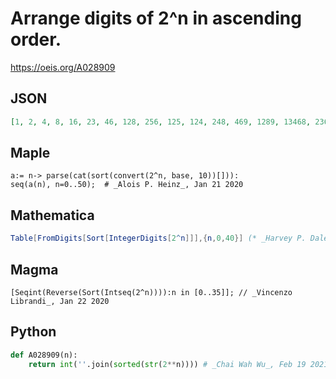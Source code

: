 # Arrange digits of 2^n in ascending order\.
https://oeis.org/A028909
## JSON
```JSON
[1, 2, 4, 8, 16, 23, 46, 128, 256, 125, 124, 248, 469, 1289, 13468, 23678, 35566, 11237, 122446, 224588, 145678, 122579, 134449, 368888, 11266777, 23334455, 1466788, 112234778, 234455668, 12356789, 112344778, 1234446788, 2244667999]
```
## Maple
```Maple
a:= n-> parse(cat(sort(convert(2^n, base, 10))[])):
seq(a(n), n=0..50);  # _Alois P. Heinz_, Jan 21 2020
```
## Mathematica
```Mathematica
Table[FromDigits[Sort[IntegerDigits[2^n]]],{n,0,40}] (* _Harvey P. Dale_, Aug 20 2013 *)
```
## Magma
```Magma
[Seqint(Reverse(Sort(Intseq(2^n)))):n in [0..35]]; // _Vincenzo Librandi_, Jan 22 2020
```
## Python
```Python
def A028909(n):
    return int(''.join(sorted(str(2**n)))) # _Chai Wah Wu_, Feb 19 2021
```
